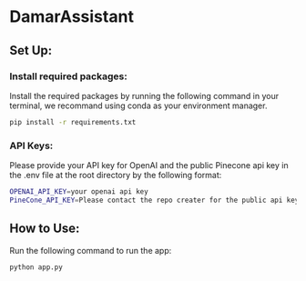 # DamarAssistant

## Set Up:

### Install required packages:

Install the required packages by running the following command in your terminal, we recommand using conda as your environment manager.

```bash
pip install -r requirements.txt

```

### API Keys:

Please provide your API key for OpenAI and the public Pinecone api key in the .env file at the root directory by the following format:


```bash
OPENAI_API_KEY=your openai api key
PineCone_API_KEY=Please contact the repo creater for the public api key for access
```

## How to Use:

Run the following command to run the app:

```bash
python app.py
```